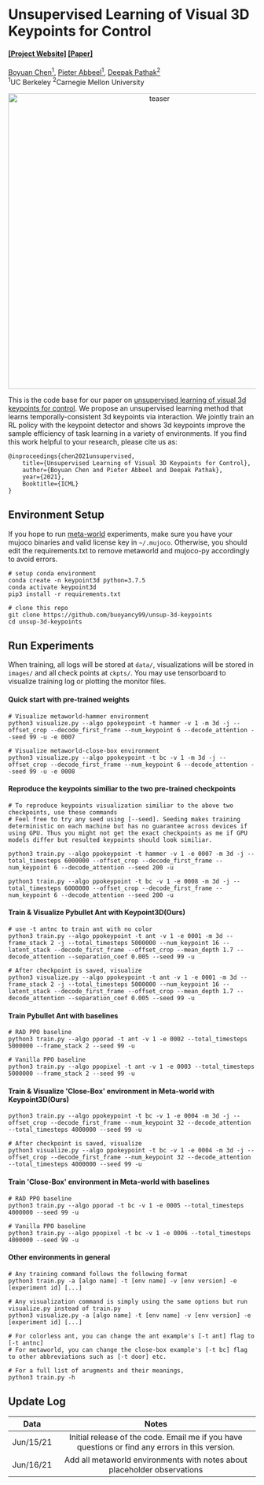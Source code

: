 # Unsupervised Learning of Visual 3D Keypoints for Control #

#### [[Project Website]](https://buoyancy99.github.io/unsup-3d-keypoints/) [[Paper]](https://arxiv.org/abs/2106.07643)

[Boyuan Chen<sup>1</sup>](https://boyuan.space/), [Pieter Abbeel<sup>1</sup>](https://people.eecs.berkeley.edu/~pabbeel/), [Deepak Pathak<sup>2</sup>](https://www.cs.cmu.edu/~dpathak/) <br/>
<sup>1</sup>UC Berkeley <sup>2</sup>Carnegie Mellon University </br>

<a href="https://buoyancy99.github.io/unsup-3d-keypoints/">
<p align="center">
<img src="https://buoyancy99.github.io/unsup-3d-keypoints/resources/teaser.png" width="600" alt="teaser"/>
</p>
</a>

This is the code base for our paper on [unsupervised learning of visual 3d keypoints for control](https://buoyancy99.github.io/unsup-3d-keypoints/). 
We propose an unsupervised learning method that learns temporally-consistent 3d keypoints via interaction. 
We jointly train an RL policy with the keypoint detector and shows 3d keypoints improve the sample efficiency of task learning in a variety of environments. 
If you find this work helpful to your research, please cite us as:
```
@inproceedings{chen2021unsupervised,
    title={Unsupervised Learning of Visual 3D Keypoints for Control},
    author={Boyuan Chen and Pieter Abbeel and Deepak Pathak},
    year={2021},
    Booktitle={ICML}
}
```

## Environment Setup
If you hope to run [meta-world](https://meta-world.github.io/) experiments, make sure you have your mujoco binaries
and valid license key in ```~/.mujoco```. Otherwise, you should edit the requirements.txt to remove metaworld and 
mujoco-py accordingly to avoid errors.

```
# setup conda environment
conda create -n keypoint3d python=3.7.5
conda activate keypoint3d
pip3 install -r requirements.txt

# clone this repo
git clone https://github.com/buoyancy99/unsup-3d-keypoints
cd unsup-3d-keypoints
```

## Run Experiments
When training, all logs will be stored at ```data/```, visualizations will be stored in ```images/``` and all check points at ```ckpts/```. 
You may use tensorboard to visualize training log or plotting the monitor files.

#### Quick start with pre-trained weights
```
# Visualize metaworld-hammer environment
python3 visualize.py --algo ppokeypoint -t hammer -v 1 -m 3d -j --offset_crop --decode_first_frame --num_keypoint 6 --decode_attention --seed 99 -u -e 0007

# Visualize metaworld-close-box environment
python3 visualize.py --algo ppokeypoint -t bc -v 1 -m 3d -j --offset_crop --decode_first_frame --num_keypoint 6 --decode_attention --seed 99 -u -e 0008
```

#### Reproduce the keypoints similiar to the two pre-trained checkpoints
```
# To reproduce keypoints visualization similiar to the above two checkpoints, use these commands
# Feel free to try any seed using [--seed]. Seeding makes training deterministic on each machine but has no guarantee across devices if using GPU. Thus you might not get the exact checkpoints as me if GPU models differ but resulted keypoints should look similiar. 

python3 train.py --algo ppokeypoint -t hammer -v 1 -e 0007 -m 3d -j --total_timesteps 6000000 --offset_crop --decode_first_frame --num_keypoint 6 --decode_attention --seed 200 -u

python3 train.py --algo ppokeypoint -t bc -v 1 -e 0008 -m 3d -j --total_timesteps 6000000 --offset_crop --decode_first_frame --num_keypoint 6 --decode_attention --seed 200 -u
```


#### Train & Visualize Pybullet Ant with Keypoint3D(Ours)
```
# use -t antnc to train ant with no color 
python3 train.py --algo ppokeypoint -t ant -v 1 -e 0001 -m 3d --frame_stack 2 -j --total_timesteps 5000000 --num_keypoint 16 --latent_stack --decode_first_frame --offset_crop --mean_depth 1.7 --decode_attention --separation_coef 0.005 --seed 99 -u

# After checkpoint is saved, visualize
python3 visualize.py --algo ppokeypoint -t ant -v 1 -e 0001 -m 3d --frame_stack 2 -j --total_timesteps 5000000 --num_keypoint 16 --latent_stack --decode_first_frame --offset_crop --mean_depth 1.7 --decode_attention --separation_coef 0.005 --seed 99 -u
```


#### Train Pybullet Ant with baselines
```
# RAD PPO baseline
python3 train.py --algo pporad -t ant -v 1 -e 0002 --total_timesteps 5000000 --frame_stack 2 --seed 99 -u

# Vanilla PPO baseline
python3 train.py --algo ppopixel -t ant -v 1 -e 0003 --total_timesteps 5000000 --frame_stack 2 --seed 99 -u
```

#### Train & Visualize 'Close-Box' environment in Meta-world with Keypoint3D(Ours)
```
python3 train.py --algo ppokeypoint -t bc -v 1 -e 0004 -m 3d -j --offset_crop --decode_first_frame --num_keypoint 32 --decode_attention --total_timesteps 4000000 --seed 99 -u

# After checkpoint is saved, visualize
python3 visualize.py --algo ppokeypoint -t bc -v 1 -e 0004 -m 3d -j --offset_crop --decode_first_frame --num_keypoint 32 --decode_attention --total_timesteps 4000000 --seed 99 -u
```

#### Train 'Close-Box' environment in Meta-world with baselines
```
# RAD PPO baseline
python3 train.py --algo pporad -t bc -v 1 -e 0005 --total_timesteps 4000000 --seed 99 -u

# Vanilla PPO baseline
python3 train.py --algo ppopixel -t bc -v 1 -e 0006 --total_timesteps 4000000 --seed 99 -u
```

#### Other environments in general
```
# Any training command follows the following format
python3 train.py -a [algo name] -t [env name] -v [env version] -e [experiment id] [...]

# Any visualization command is simply using the same options but run visualize.py instead of train.py
python3 visualize.py -a [algo name] -t [env name] -v [env version] -e [experiment id] [...]

# For colorless ant, you can change the ant example's [-t ant] flag to [-t antnc]
# For metaworld, you can change the close-box example's [-t bc] flag to other abbreviations such as [-t door] etc.

# For a full list of arugments and their meanings,
python3 train.py -h
```


## Update Log
| Data        | Notes           |
| ------------- |:-------------:|
| Jun/15/21      | Initial release of the code. Email me if you have questions or find any errors in this version.|
| Jun/16/21      | Add all metaworld environments with notes about placeholder observations|
